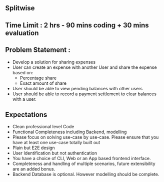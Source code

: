 ## Splitwise 
 
## Time Limit : 2 hrs - 90 mins coding + 30 mins evaluation
 
## Problem Statement :
* Develop a solution for sharing expenses
* User can create an expense with another User and share the expense based on: 
    * Percentage share
    * Exact amount of share
* User should be able to view pending balances with other users
* User should be able to record a payment settlement to clear balances with a user.

## Expectations
* Clean professional level Code
* Functional Completeness including Backend, modelling
* Please focus on solving use-case by use-case. Please ensure that you have at least one use-case totally built out
* Plain but E2E design
* User Identification but not authentication
* You have a choice of CLI, Web or an App based frontend interface.
* Completeness and handling of multiple scenarios, future extensibility are an added bonus.
* Backend Database is optional. However modelling should be complete.
